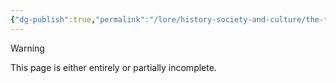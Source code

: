 ```yaml
---
{"dg-publish":true,"permalink":"/lore/history-society-and-culture/the-thirteen/","noteIcon":"default"}
---
```

  
>[!warning] 
>This page is either entirely or partially incomplete. 

